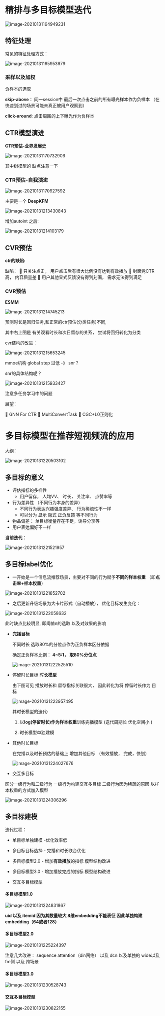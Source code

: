 # 精排与多目标模型迭代  

![image-20210131164949231](https://i.loli.net/2021/01/31/7nHGrmwOE1jUVFh.png)



## 特征处理

常见的特征处理方式： 

![image-20210131165953679](https://i.loli.net/2021/01/31/nuFKkTjw1WCSyrc.png)

### 采样以及加权

负样本的选取

**skip-above**： 同一session中 最后一次点击之前的所有曝光样本作为负样本  （在快速划过的场景可能未真正被用户观察到）

**click-around**: 点击周围的上下曝光作为负样本

 

## CTR模型演进

**CTR预估-业界发展史**  

![image-20210131170732906](https://i.loli.net/2021/01/31/OIjzR6rhTnacymv.png)

其中树模型的 缺点注意一下 



### CTR预估-自我演进  

![image-20210131170927592](https://i.loli.net/2021/01/31/OIjzR6rhTnacymv.png)

主要是一个 **DeepKFM**

![image-20210131213430843](https://i.loli.net/2021/01/31/Y5PAFMOmdn2xvXe.png)

增加autoint 之后:

![image-20210131214103179](https://i.loli.net/2021/01/31/9ucWLhJ5lMix1rB.png)



## CVR预估

**ctr的缺陷:**

缺陷：
 只关注点击， 用户点击后有很大比例没有达到有效播放
 封面党CTR高， 内容质量差
 用户其他显式反馈没有得到刻画， 需求无法得到满足  



### CVR预估

**ESMM**

![image-20210131214745213](https://i.loli.net/2021/01/31/Zqiy9TUgoEBN14s.png)

预测时长是回归任务,和正常的ctr预估(分类任务)不同, 

其中右上图是 有关观看时长和次日留存的关系， 尝试将回归转化为分类 



cvr结构的改进： 

![image-20210131215653245](https://i.loli.net/2021/01/31/rgPmw7tCpGMuoV4.png)

mmoe机构 global step 过低 -》 snr？

snr的具体结构呢？ 



![image-20210131215933427](C:\Users\MYJ\AppData\Roaming\Typora\typora-user-images\image-20210131215933427.png)

注意多任务学习中的问题 



展望： 

 GNN For CTR
 MultiConvertTask
 CGC+L0正则化  



# 多目标模型在推荐短视频流的应用  

大纲：

![image-20210131220503102](https://i.loli.net/2021/01/31/Vqw63R7ZsgFlPEk.png)



## 多目标的意义

- 评估指标的多样性
  - 用户留存， 人均VV、 时长， 关注率、 点赞率等  
- 行为差异性  （不同行为本身的差异）
  - 不同行为表达兴趣强度差异、 行为稀疏性不一样  
  - 可以分为 显示 隐式 正负反馈 等不同行为
- 物品偏差： 单目标衡量存在不足，诱导分享等  
- 用户表达偏好不一样  



**当前迭代**：

![image-20210131221521957](https://i.loli.net/2021/01/31/zihmUubTsYSdJFw.png)



## 多目标label优化



- 一开始是一个信息流推荐场景，主要对不同的行为赋予**不同的样本权重**  （即**点击率+样本权重**）

![image-20210131221852702](https://i.loli.net/2021/01/31/YXpm9gbkqTINC13.png)



- 之后更新升级场景为大卡片形式（自动播放）， 优化目标发生变化：

![image-20210131222058632](https://i.loli.net/2021/01/31/8HxRIKWvctjUuQA.png) 

此时缺点比较明显, 即阈值n的选取 以及对效果的影响



- **完播目标**

  不同时长 选取80%的分位点作为正负样本区分依据

  确定正负样本比例： **4~5:1， 取80%分位点**  

  ![image-20210131222525510](https://i.loli.net/2021/01/31/HKQWdbcMjnm5sY8.png)



- 停留时长目标 **时长模型**

  由下图可见 播放时长和 留存指标关联很大， 因此转化为将 停留时长作为 目标

  ![image-20210131222957495](https://i.loli.net/2021/01/31/CYduVefXZOD97Ex.png)

  其时长模型的迭代:

  1. 以**log(停留时长)作为样本权重**训练完播模型   (迭代周期长 优化空间小  )

  2. 时长模型单独建模 

     

- 其他时长目标

  在完播以及时长预估的基础上 增加其他目标 （有效播放， 完成，快划）

  ![image-20210131224027676](C:\Users\MYJ\AppData\Roaming\Typora\typora-user-images\image-20210131224027676.png)



-  交互多目标

  区分一级行为和二级行为 一级行为构建交互多目标 二级行为因为稀疏的原因 以样本权重的方式加入模型

![image-20210131224306296](https://i.loli.net/2021/01/31/h42Hb1tKPOEAUS8.png)



## 多目标建模

迭代过程： 

- 单目标单独建模  -优化效率低

- 多目标目标选择 - 完播和时长联合优化 

- 多目标模型2.0 - 增加**有效播放**的指标 模型结构改进

- 多目标模型3.0 - 增加播放完成的指标 模型结构改进 

- 交互多目标模型

  



#### 多目标模型1.0

![image-20210131224831867](https://i.loli.net/2021/01/31/WnyfLudEpAgXcDP.png)

**uid 以及 itemid 因为其数量较大 8维embedding不能表征 因此单独构建embedding（64或者128）**



#### **多目标模型2.0**

![image-20210131225224397](https://i.loli.net/2021/01/31/TrZcnDl5XO17FCB.png)

注意几大改进： sequence attention（din网络） 以及 dcn 以及单独的 wide以及fm侧  以及 跨场景 



#### 多目标模型3.0

![image-20210131230528743](C:\Users\MYJ\AppData\Roaming\Typora\typora-user-images\image-20210131230528743.png)



#### 交互多目标模型

![image-20210131230822155](C:\Users\MYJ\AppData\Roaming\Typora\typora-user-images\image-20210131230822155.png)




